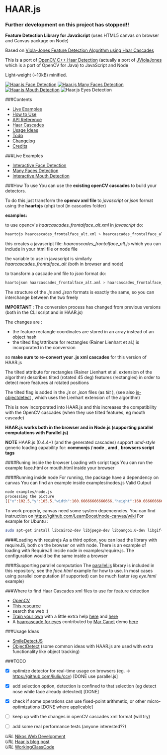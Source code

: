 # HAAR.js 

### Further development on this project has stopped!!


__Feature Detection Library for JavaScript__    (uses HTML5 canvas on browser and Canvas package on Node)

Based on [Viola-Jones Feature Detection Algorithm using Haar Cascades](http://www.cs.cmu.edu/~efros/courses/LBMV07/Papers/viola-cvpr-01.pdf)

This is a port of [OpenCV C++ Haar Detection](http://opencv.org/) (actually a port of [JViolaJones](http://code.google.com/p/jviolajones/) which is a port of OpenCV for Java) to JavaScript and Node

Light-weight (~10kB) minified.

[![Haar.js Face Detection](/examples/haar-face-detection.png)](http://foo123.github.com/examples/face-detection/)
[![Haar.js Many Faces Detection](/examples/haar-faces-detection.png)](http://foo123.github.com/examples/faces-detection/)
[![Haar.js Mouth Detection](/examples/haar-mouth-detection.png)](http://foo123.github.com/examples/mouth-detection/)
![Haar.js Eyes Detection](/examples/haar-eyes-detection.png)

###Contents

* [Live Examples](#live-examples)
* [How to Use](#how-to-use)
* [API Reference](/api-reference.md)
* [Haar Cascades](#where-to-find-haar-cascades-xml-files-to-use-for-feature-detection)
* [Usage Ideas](#usage-ideas)
* [Todo](#todo)
* [Changelog](/changelog.md)
* [Credits](/credits.md)

###Live Examples
* [Interactive Face Detection](http://foo123.github.com/examples/face-detection/)
* [Many Faces Detection](http://foo123.github.com/examples/faces-detection/)
* [Interactive Mouth Detection](http://foo123.github.com/examples/mouth-detection/)


###How To use
You can use the __existing openCV cascades__  to build your detectors.

To do this just transform the __opencv xml file__ to *javascript* or *json* format
using the __haartojs__ (php) tool (in cascades folder)

__examples:__

to use opencv's *haarcascades_frontalface_alt.xml*  in *javascript* do:

```bash
haartojs haarcascades_frontalface_alt.xml > haarcascades_frontalface_alt.js
```

this creates a javascript file:   *haarcascades_frontalface_alt.js*
which you can include in your html file or node file

the variable to use in javascript is similarly  
*haarcascades_frontalface_alt*  (both in browser and node)

to transform a cascade xml file to *json* format do:

```bash
haartojson haarcascades_frontalface_alt.xml > haarcascades_frontalface_alt.json
```

The structure of the *.js* and *.json* formats is exactly the same, so you can interchange between the two freely


__IMPORTANT__ : The conversion process has changed from previous versions (both in the CLI script and in HAAR.js)

The changes are :

* the feature rectangle coordinates are stored in an array instead of an object hash
* the tilted flag/attribute for rectangles (Rainer Lienhart et al.) is incorporated in the conversion

so __make sure to re-convert your .js xml cascades__ for this version of HAAR.js

The tilted attribute for rectangles (Rainer Lienhart et al. extension of the algorithm) describes tilted (rotated 45 deg) features (rectangles)
in order to detect more features at rotated positions

The tilted flag is added in the *.js* or *.json* files (as *tilt* ), 
(see also [js-objectdetect](https://github.com/mtschirs/js-objectdetect) , which uses the Lienhart extension of the algorithm)

This is now incorporated into HAAR.js and this increases the compatibility 
with the OpenCV cascades (when they use tilted features, eg mouth cascade)


__HAAR.js works both in the browser and in Node.js (supporting parallel computations with Parallel.js)__


**NOTE** HAAR.js (0.4.4+) (and the generated cascades) support *umd-style* generic loading capability for: **commonjs / node** , **amd** , **browsers script tags**


####Runing inside the browser
 Loading wth script tags
    You can run the example face.html or mouth.html inside your browser

####Running inside node
 For running, the package have a dependency on canvas
 You can find an example inside examples/nodes.js
Valid Output
```bash
node examples/node.js 
processing the picture
[{"x":102.5,"y":105.5,"width":160.66666666666666,"height":160.66666666666666}]
```

To work properly, canvas need some system depencencies.
You can find instruction on https://github.com/LearnBoost/node-canvas/wiki
For example for Ubuntu : 
```bash
sudo apt-get install libcairo2-dev libjpeg8-dev libpango1.0-dev libgif-dev
```

####Loading with requirejs
 As a third option, you can load the library with requireJS, both on the browser on with node.
There is an example of loading with RequireJS inside node in examples/require.js.
The configuration would be the same inside a browser


####Supporting parallel computation
 The [parallel.js](https://github.com/adambom/parallel.js) library is included in this repository, see the _face.html_ example for how to use.
 In most cases using parallel computation (if supported) can be much faster (eg _eye.html_ example)


###Where to find Haar Cascades xml files to use for feature detection
* [OpenCV](http://opencv.org/)
* [This resource](http://alereimondo.no-ip.org/OpenCV/34)
* search the web :)
* [Train your own](http://docs.opencv.org/doc/user_guide/ug_traincascade.html) with a little extra help [here](http://note.sonots.com/SciSoftware/haartraining.html) and [here](http://coding-robin.de/2013/07/22/train-your-own-opencv-haar-classifier.html)
* A [haarcascade for eyes](http://www-personal.umich.edu/~shameem/haarcascade_eye.html) contributed by [Mar Canet](https://github.com/mcanet) demo [here](/examples/eye.html)



###Usage Ideas
* [SmileDetectJS](https://github.com/roironn/SmileDetectJS)
* [ObjectDetect](https://github.com/mtschirs/js-objectdetect) (some common ideas with HAAR.js are used with extra functionality like object tracking)



###TODO
- [x] optimize detector for real-time usage on browsers (eg. -> https://github.com/liuliu/ccv) [DONE use parallel.js]
- [x] add selection option, detection is confined to that selection (eg detect nose while face already detected) [DONE]
- [x] check if some operations can use fixed-point arithmetic, or other micro-optimizations [DONE where applicable]
- [ ] keep up with the changes in openCV cascades xml format (will try)
- [ ] add some real performance tests (anyone interested??)


*URL* [Nikos Web Development](http://nikos-web-development.netai.net/ "Nikos Web Development")  
*URL* [Haar.js blog post](http://nikos-web-development.netai.net/blog/haar-js-feature-detection-in-javascript-and-html5-canvas/ "Haar.js blog post")  
*URL* [WorkingClassCode](http://workingclasscode.uphero.com/ "Working Class Code")  
